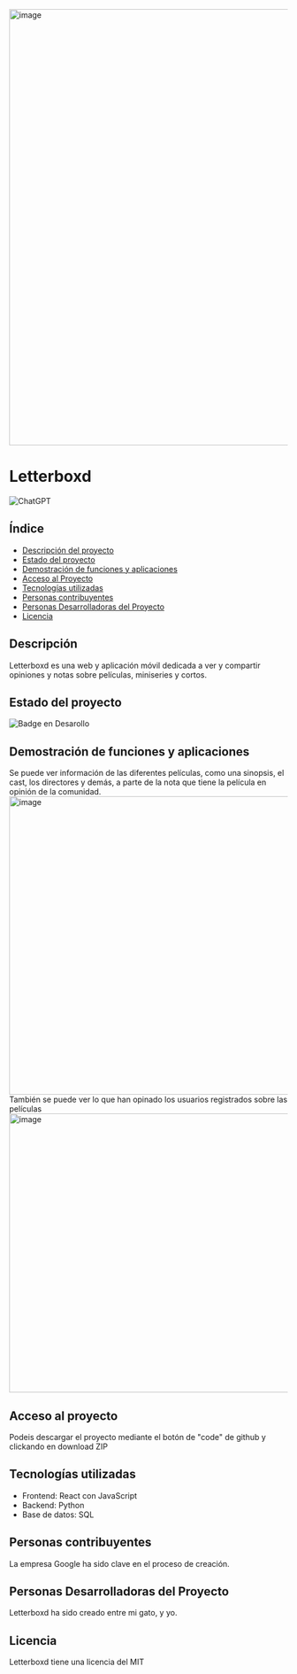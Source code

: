 <img width="1400" height="788" alt="image" src="https://github.com/user-attachments/assets/8174210b-019a-4365-bc97-15451e962695" />

# Letterboxd

![ChatGPT](https://img.shields.io/badge/chatGPT-74aa9c?style=for-the-badge&logo=openai&logoColor=white)

## Índice
- [Descripción del proyecto](#descripción)
- [Estado del proyecto](#estado-del-proyecto)
- [Demostración de funciones y aplicaciones](#demostración-de-funciones-y-aplicaciones)
- [Acceso al Proyecto](#demostración-de-funciones-y-aplicaciones)
- [Tecnologías utilizadas](#tecnologías-utilizadas)
- [Personas contribuyentes](#personas-contribuyentes)
- [Personas Desarrolladoras del Proyecto](#personas-desarrolladoras-del-proyecto)
- [Licencia](#licencia)

## Descripción
Letterboxd es una web y aplicación móvil dedicada a ver y compartir opiniones y notas sobre películas, miniseries y cortos.

## Estado del proyecto

![Badge en Desarollo](https://img.shields.io/badge/STATUS-EN%20DESAROLLO-green)

## Demostración de funciones y aplicaciones
Se puede ver información de las diferentes películas, como una sinopsis, el cast, los directores y demás, a parte de la nota que tiene la película en opinión de la comunidad.
<img width="1068" height="539" alt="image" src="https://github.com/user-attachments/assets/6e5febfd-38bc-4793-8187-169d51746137" />
También se puede ver lo que han opinado los usuarios registrados sobre las películas
<img width="712" height="504" alt="image" src="https://github.com/user-attachments/assets/efc39226-7374-4925-80f3-9c316c472225" />

## Acceso al proyecto
Podeis descargar el proyecto mediante el botón de "code" de github y clickando en download ZIP

## Tecnologías utilizadas
- Frontend: React con JavaScript
- Backend: Python
- Base de datos: SQL

## Personas contribuyentes
La empresa Google ha sido clave en el proceso de creación.

## Personas Desarrolladoras del Proyecto
Letterboxd ha sido creado entre mi gato, y yo.

## Licencia
Letterboxd tiene una licencia del MIT




